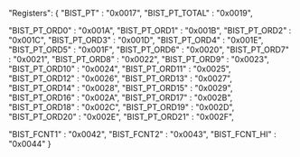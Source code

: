 "Registers": {
  "BIST_PT"        : "0x0017",
  "BIST_PT_TOTAL"  : "0x0019",

  "BIST_PT_ORD0"   : "0x001A", "BIST_PT_ORD1"  : "0x001B",
  "BIST_PT_ORD2"   : "0x001C", "BIST_PT_ORD3"  : "0x001D",
  "BIST_PT_ORD4"   : "0x001E", "BIST_PT_ORD5"  : "0x001F",
  "BIST_PT_ORD6"   : "0x0020", "BIST_PT_ORD7"  : "0x0021",
  "BIST_PT_ORD8"   : "0x0022", "BIST_PT_ORD9"  : "0x0023",
  "BIST_PT_ORD10"  : "0x0024", "BIST_PT_ORD11" : "0x0025",
  "BIST_PT_ORD12"  : "0x0026", "BIST_PT_ORD13" : "0x0027",
  "BIST_PT_ORD14"  : "0x0028", "BIST_PT_ORD15" : "0x0029",
  "BIST_PT_ORD16"  : "0x002A", "BIST_PT_ORD17" : "0x002B",
  "BIST_PT_ORD18"  : "0x002C", "BIST_PT_ORD19" : "0x002D",
  "BIST_PT_ORD20"  : "0x002E", "BIST_PT_ORD21" : "0x002F",

  "BIST_FCNT1"     : "0x0042",
  "BIST_FCNT2"     : "0x0043",
  "BIST_FCNT_HI"   : "0x0044"
}